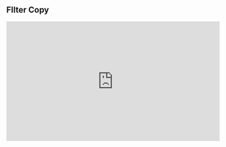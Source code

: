## FIlter Copy

<center>
 <iframe width="560" 
         height="315" 
         src="https://www.youtube.com/watch?v=oqO0Nz6V2H0&ab_channel=Bharatsingh" 
         title="Filter Copy" 
         frameborder="0" 
         allow="accelerometer; autoplay; clipboard-write; encrypted-media; gyroscope; picture-in-picture" 
         allowfullscreen>
 </iframe>
</center>